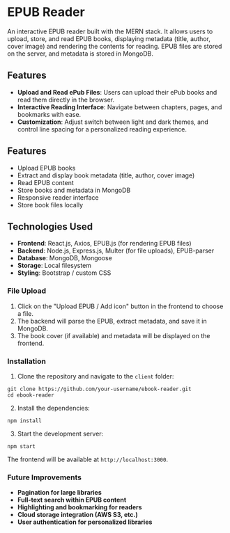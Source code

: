 # EPUB Reader

An interactive EPUB reader built with the MERN stack. It allows users to upload, store, and read EPUB books, displaying metadata (title, author, cover image) and rendering the contents for reading. EPUB files are stored on the server, and metadata is stored in MongoDB.

## Features

- **Upload and Read ePub Files**: Users can upload their ePub books and read them directly in the browser.
- **Interactive Reading Interface**: Navigate between chapters, pages, and bookmarks with ease.
- **Customization**: Adjust switch between light and dark themes, and control line spacing for a personalized reading experience.

## Features

- Upload EPUB books
- Extract and display book metadata (title, author, cover image)
- Read EPUB content
- Store books and metadata in MongoDB
- Responsive reader interface
- Store book files locally 

## Technologies Used

- **Frontend**: React.js, Axios, EPUB.js (for rendering EPUB files)
- **Backend**: Node.js, Express.js, Multer (for file uploads), EPUB-parser
- **Database**: MongoDB, Mongoose
- **Storage**: Local filesystem 
- **Styling**: Bootstrap / custom CSS

### File Upload

1. Click on the "Upload EPUB / Add icon" button in the frontend to choose a file.
2. The backend will parse the EPUB, extract metadata, and save it in MongoDB.
3. The book cover (if available) and metadata will be displayed on the frontend.

### Installation

1. Clone the repository and navigate to the `client` folder:

```
git clone https://github.com/your-username/ebook-reader.git	
cd ebook-reader
```

2. Install the dependencies:

```
npm install
```


3. Start the development server:

```
npm start
```
  
The frontend will be available at `http://localhost:3000`.

### Future Improvements

- **Pagination for large libraries**
- **Full-text search within EPUB content**
- **Highlighting and bookmarking for readers**
- **Cloud storage integration (AWS S3, etc.)**
- **User authentication for personalized libraries**
